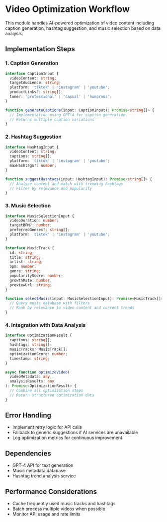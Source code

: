 # Video Optimization Workflow

This module handles AI-powered optimization of video content including caption generation, hashtag suggestion, and music selection based on data analysis.

## Implementation Steps

### 1. Caption Generation
```typescript
interface CaptionInput {
  videoContent: string;
  targetAudience: string;
  platform: 'tiktok' | 'instagram' | 'youtube';
  productLinks?: string[];
  tone?: 'professional' | 'casual' | 'humorous';
}

function generateCaptions(input: CaptionInput): Promise<string[]> {
  // Implementation using GPT-4 for caption generation
  // Returns multiple caption variations
}
```

### 2. Hashtag Suggestion
```typescript
interface HashtagInput {
  videoContent: string;
  captions: string[];
  platform: 'tiktok' | 'instagram' | 'youtube';
  maxHashtags?: number;
}

function suggestHashtags(input: HashtagInput): Promise<string[]> {
  // Analyze content and match with trending hashtags
  // Filter by relevance and popularity
}
```

### 3. Music Selection
```typescript
interface MusicSelectionInput {
  videoDuration: number;
  targetBPM?: number;
  preferredGenres?: string[];
  platform: 'tiktok' | 'instagram' | 'youtube';
}

interface MusicTrack {
  id: string;
  title: string;
  artist: string;
  bpm: number;
  genre: string;
  popularityScore: number;
  growthRate: number;
  previewUrl: string;
}

function selectMusic(input: MusicSelectionInput): Promise<MusicTrack[]> {
  // Query music database with filters
  // Rank by relevance to video content and current trends
}
```

### 4. Integration with Data Analysis
```typescript
interface OptimizationResult {
  captions: string[];
  hashtags: string[];
  musicTracks: MusicTrack[];
  optimizationScore: number;
  timestamp: string;
}

async function optimizeVideo(
  videoMetadata: any,
  analysisResults: any
): Promise<OptimizationResult> {
  // Combine all optimization steps
  // Return structured optimization data
}
```

## Error Handling
- Implement retry logic for API calls
- Fallback to generic suggestions if AI services are unavailable
- Log optimization metrics for continuous improvement

## Dependencies
- GPT-4 API for text generation
- Music metadata database
- Hashtag trend analysis service

## Performance Considerations
- Cache frequently used music tracks and hashtags
- Batch process multiple videos when possible
- Monitor API usage and rate limits
